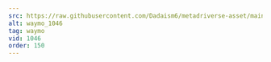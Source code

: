 ```yaml
---
src: https://raw.githubusercontent.com/Dadaism6/metadriverse-asset/main/script-waymo-output-newcompressed/waymo_1046.mp4
alt: waymo_1046
tag: waymo
vid: 1046
order: 150
---
```

